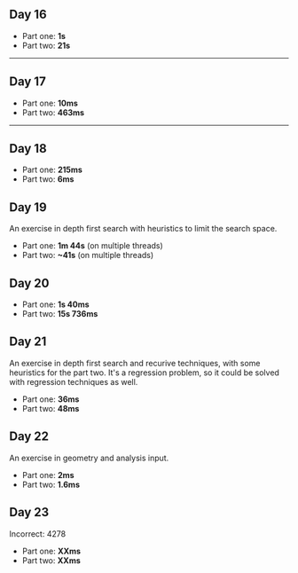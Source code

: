 ## Day 16

- Part one: **1s**
- Part two: **21s**

---

## Day 17

- Part one: **10ms**
- Part two: **463ms**

---

## Day 18

- Part one: **215ms**
- Part two: **6ms**

## Day 19

An exercise in depth first search with heuristics to limit the search space.

- Part one: **1m 44s** (on multiple threads)
- Part two: **~41s** (on multiple threads)

## Day 20

- Part one: **1s 40ms**
- Part two: **15s 736ms**

## Day 21

An exercise in depth first search and recurive techniques, with some heuristics for the
part two.
It's a regression problem, so it could be solved with regression techniques as well.

- Part one: **36ms**
- Part two: **48ms**

## Day 22

An exercise in geometry and analysis input.

- Part one: **2ms**
- Part two: **1.6ms**

## Day 23

Incorrect: 4278

- Part one: **XXms**
- Part two: **XXms**
